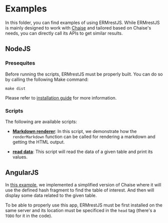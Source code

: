# Examples

In this folder, you can find examples of using ERMrestJS. While ERMrestJS is mainly designed to work with [Chaise](https://github.com/informatics-isi-edu/chaise) and tailored based on Chaise's needs, you can directly call its APIs to get similar results.

## NodeJS

### Presequites

Before running the scripts, ERMrestJS must be properly built. You can do so by calling the following Make command:

```
make dist
```

Please refer to [installation guide](../docs/user-docs/installation.md) for more information.

### Scripts

The following are available scripts:

- [**Markdown renderer**](nodejs/markdown-render.js): In this script, we demonstrate how the `renderMarkdown` function can be called for rendering a markdown and getting the HTML output.

- [**read data**](nodejs/read-data.js): This script will read the data of a given table and print its values.

## AngularJS

In [this example](angularjs/sample.app.js), we implemented a simplified version of Chaise where it will use the defined hash fragment to find the table of interest. And then will display some data related to the given table.

To be able to properly use this app, ERMrestJS must be first installed on the same server and its location must be specificed in the `head` tag (there's a `TODO` for it in the code).


